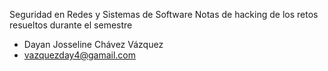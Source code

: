 Seguridad en Redes y Sistemas de Software
Notas de hacking de los retos resueltos durante el semestre 
- Dayan Josseline Chávez Vázquez 
- vazquezday4@gamail.com
